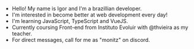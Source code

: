 - Hello! My name is Igor and I'm a brazillian developer.
- I'm interested in become better at web development every day!
- I'm learning JavaScript, TypeScript and VueJS.
- Currently coursing Front-end from Instituto Evoluir with @thvieira as my teacher.
- For direct messages, call for me as "monitz" on discord. 
